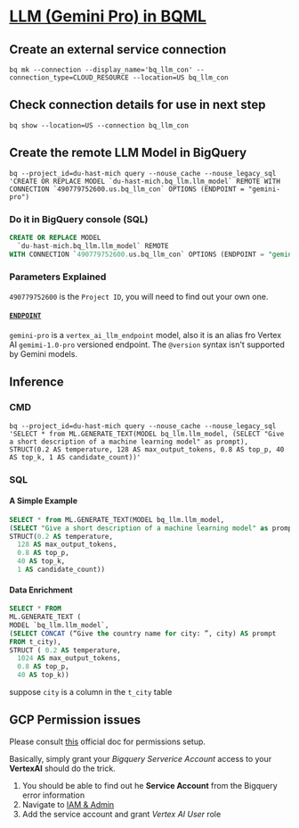 # [LLM (Gemini Pro) in BQML](https://cloud.google.com/bigquery/docs/generate-text)

## Create an external service connection

```shell
bq mk --connection --display_name='bq_llm_con' --connection_type=CLOUD_RESOURCE --location=US bq_llm_con
```

## Check connection details for use in next step

```shell
bq show --location=US --connection bq_llm_con
```

## Create the remote LLM Model in BigQuery

```shell
bq --project_id=du-hast-mich query --nouse_cache --nouse_legacy_sql  'CREATE OR REPLACE MODEL `du-hast-mich.bq_llm.llm_model` REMOTE WITH CONNECTION `490779752600.us.bq_llm_con` OPTIONS (ENDPOINT = "gemini-pro")
```

### Do it in BigQuery console (SQL)

```sql
CREATE OR REPLACE MODEL
  `du-hast-mich.bq_llm.llm_model` REMOTE
WITH CONNECTION `490779752600.us.bq_llm_con` OPTIONS (ENDPOINT = "gemini-pro")
```

### Parameters Explained

`490779752600` is the `Project ID`, you will need to find out your own one.

#### [`ENDPOINT`](https://cloud.google.com/bigquery/docs/reference/standard-sql/bigqueryml-syntax-create-remote-model#gemini-api-text-models)

`gemini-pro` is a `vertex_ai_llm_endpoint` model, also it is an alias fro Vertex AI `gemimi-1.0-pro` versioned endpoint. The `@version` syntax isn't supported by Gemini models.

## Inference

### CMD

```shell
bq --project_id=du-hast-mich query --nouse_cache --nouse_legacy_sql 'SELECT * from ML.GENERATE_TEXT(MODEL bq_llm.llm_model, (SELECT "Give a short description of a machine learning model" as prompt), STRUCT(0.2 AS temperature, 128 AS max_output_tokens, 0.8 AS top_p, 40 AS top_k, 1 AS candidate_count))'
```

### SQL

#### A Simple Example

```sql
SELECT * from ML.GENERATE_TEXT(MODEL bq_llm.llm_model, 
(SELECT "Give a short description of a machine learning model" as prompt), 
STRUCT(0.2 AS temperature, 
  128 AS max_output_tokens, 
  0.8 AS top_p, 
  40 AS top_k, 
  1 AS candidate_count))
```

#### Data Enrichment

```sql
SELECT * FROM
ML.GENERATE_TEXT (
MODEL `bq_llm.llm_model`,
(SELECT CONCAT (“Give the country name for city: ”, city) AS prompt
FROM t_city),
STRUCT ( 0.2 AS temperature,
  1024 AS max_output_tokens,
  0.8 AS top_p,
  40 AS top_k))
```

suppose `city` is a column in the `t_city` table

## GCP Permission issues

Please consult [this](https://cloud.google.com/bigquery/docs/generate-text-tutorial#grant-permissions) official doc for permissions setup.

Basically, simply grant your *Bigquery Serverice Account* access to your **VertexAI** should do the trick.

1. You should be able to find out he **Service Account** from the Bigquery error information
2. Navigate to [IAM & Admin](https://pantheon.corp.google.com/iam-admin/iam)
3. Add the service account and grant *Vertex AI User* role
